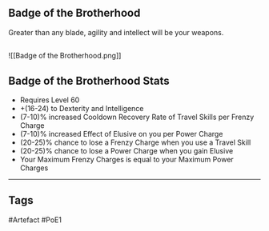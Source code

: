 ## Badge of the Brotherhood
Greater than any blade, agility and intellect will be your weapons.
##
![[Badge of the Brotherhood.png]]
## Badge of the Brotherhood Stats
- Requires Level 60
- +(16-24) to Dexterity and Intelligence
- (7-10)% increased Cooldown Recovery Rate of Travel Skills per Frenzy Charge
- (7-10)% increased Effect of Elusive on you per Power Charge
- (20-25)% chance to lose a Frenzy Charge when you use a Travel Skill
- (20-25)% chance to lose a Power Charge when you gain Elusive
- Your Maximum Frenzy Charges is equal to your Maximum Power Charges


---
## Tags
#Artefact
#PoE1